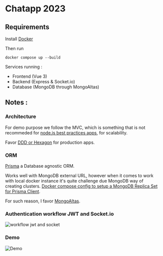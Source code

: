# Chatapp 2023

## Requirements
Install [Docker](https://www.docker.com/)

Then run 
```
docker compose up --build
```

Services running : 
- Frontend (Vue 3)
- Backend (Express & Socket.io)
- Database (MongoDB through MongoAltas)

## Notes :

### Architecture
For demo purpose we follow the MVC, which is something that is not recommeded for [node.js best practices apps](https://github.com/goldbergyoni/nodebestpractices#1-project-architecture-practices), for scalability.

Favor [DDD or Hexagon](https://herbertograca.com/2017/11/16/explicit-architecture-01-ddd-hexagonal-onion-clean-cqrs-how-i-put-it-all-together/) for production apps.

### ORM
[Prisma](https://www.prisma.io/docs/getting-started) a Database agnostic ORM.

Works well with MongoDB external URL, however when it comes to work with local docker instance it's quite challenge due MongoDB way of creating clusters. 
[Docker compose config to setup a MongoDB Replica Set for Prisma Client](https://github.com/prisma/prisma/discussions/22442).

For such reason, I favor [MongoAltas](https://www.mongodb.com/atlas/database). 

### Authentication workflow JWT and Socket.io

![workflow jwt and socket](https://i.imgur.com/Yk7tLeL.png)

### Demo

![Demo](https://i.imgflip.com/8amcfj.gif)